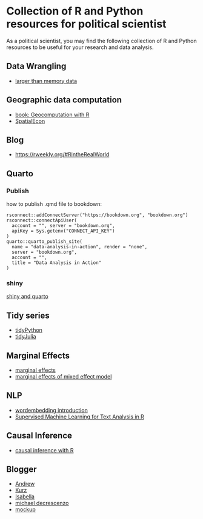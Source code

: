 # Collection of R and Python resources for political scientist #

As a political scientist, you may find the following collection of R and Python resources to be useful for your research and data analysis.

## Data Wrangling
- [larger than memory data](https://arrow.apache.org/cookbook/r/index.html)

## Geographic data computation
- [book: Geocomputation with R](https://ereg.ets.org/ereg/public/jump?_p=GRI)
- [SpatialEcon](https://github.com/mauricio1986/Spbook/blob/main/SpatialEconometrics.pdf)

## Blog
- https://rweekly.org/#RintheRealWorld

## Quarto 
### Publish
how to publish .qmd file to bookdown:
```
rsconnect::addConnectServer("https://bookdown.org", "bookdown.org")
rsconnect::connectApiUser(
  account = "", server = "bookdown.org",
  apiKey = Sys.getenv("CONNECT_API_KEY")
)
quarto::quarto_publish_site(
  name = "data-analysis-in-action", render = "none",
  server = "bookdown.org",
  account = "",
  title = "Data Analysis in Action"
)
```
### shiny
[shiny and quarto](https://appsilon.com/interactive-quarto-report-translation-tutorial/)
## Tidy series
- [tidyPython](https://tidypolars.readthedocs.io/en/latest/)
- [tidyJulia](https://github.com/TidierOrg/Tidier.jl)

## Marginal Effects
- [marginal effects](https://www.andrewheiss.com/blog/2022/05/20/marginalia/)
- [marginal effects of mixed effect model](https://www.andrewheiss.com/blog/2022/11/29/conditional-marginal-marginaleffects/index.html#marginal-effects-or-effect-of-a-variable-across-clusters-on-average)

## NLP
- [wordembedding introduction](https://aistudio.baidu.com/aistudio/projectdetail/6030731?channelType=0&channel=0)
- [Supervised Machine Learning for Text Analysis in R
](https://smltar.com/)

## Causal Inference
- [causal inference with R](https://www.r-causal.org/)

## Blogger
- [Andrew](https://www.andrewheiss.com/)
- [Kurz](https://solomonkurz.netlify.app/)
- [Isabella](https://ivelasq.rbind.io/)
- [michael decrescenzo](https://mikedecr.netlify.app/)
- [mockup](https://themockup.blog/)



